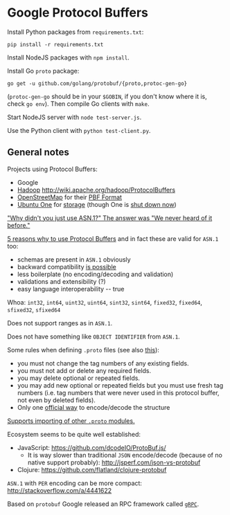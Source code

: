 # Google Protocol Buffers

Install Python packages from `requirements.txt`:
```
pip install -r requirements.txt
```

Install NodeJS packages with `npm install`.

Install Go `proto` package:
```
go get -u github.com/golang/protobuf/{proto,protoc-gen-go}
```
(`protoc-gen-go` should be in your `$GOBIN`, if you don't know where it is, check `go env`).
Then compile Go clients with `make`.

Start NodeJS server with `node test-server.js`.

Use the Python client with `python test-client.py`.

## General notes

Projects using Protocol Buffers:
- Google
- [Hadoop](https://hadoop.apache.org/) http://wiki.apache.org/hadoop/ProtocolBuffers
- [OpenStreetMap](http://www.openstreetmap.org/) for their [PBF Format](http://wiki.openstreetmap.org/wiki/PBF_Format)
- [Ubuntu One](https://en.wikipedia.org/wiki/Ubuntu_One) for [storage](https://wiki.ubuntu.com/UbuntuOne/TechnicalDetails)
  (though One is [shut down now](http://blog.canonical.com/2014/04/02/shutting-down-ubuntu-one-file-services/))


["Why didn't you just use ASN.1?" The answer was "We never heard of it before."](http://www.reddit.com/r/programming/comments/1hf7ds/useful_old_technologies_asn1/cau70wc)

[5 reasons why to use Protocol Buffers](http://blog.codeclimate.com/blog/2014/06/05/choose-protocol-buffers/) and in fact these are valid for `ASN.1` too:
- schemas are present in `ASN.1` obviously
- backward compatibility [is possible](https://www.evernote.com/shard/s120/view/8c26ac86-e821-4eec-a1c4-4eb994d6e60b?csrfBusterToken=U%3Dca4fc4%3AP%3D%2F%3AE%3D14db8148d09%3AS%3De0181a6d556dcc12ecc5cc786f11ce0d#st=p&n=8c26ac86-e821-4eec-a1c4-4eb994d6e60b)
- less boilerplate (no encoding/decoding and validation)
- validations and extensibility (?)
- easy language interoperability -- true

Whoa: `int32`, `int64`, `uint32`, `uint64`, `sint32`, `sint64`, `fixed32`, `fixed64`, `sfixed32`, `sfixed64`

Does not support ranges as in `ASN.1`.

Does not have something like `OBJECT IDENTIFIER` from `ASN.1`.

Some rules when defining `.proto` files (see also [this](https://developers.google.com/protocol-buffers/docs/proto#updating)):
- you must not change the tag numbers of any existing fields.
- you must not add or delete any required fields.
- you may delete optional or repeated fields.
- you may add new optional or repeated fields but you must use fresh tag numbers (i.e. tag numbers that were never used in this protocol buffer, not even by deleted fields).
- Only one [official way](https://developers.google.com/protocol-buffers/docs/encoding) to encode/decode the structure

[Supports importing of other `.proto` modules.](https://developers.google.com/protocol-buffers/docs/proto#importing-definitions)

Ecosystem seems to be quite well established:
- JavaScript: https://github.com/dcodeIO/ProtoBuf.js/
  - It is way slower than traditional `JSON` encode/decode (because of no native support probably): http://jsperf.com/json-vs-protobuf
- Clojure: https://github.com/flatland/clojure-protobuf

`ASN.1` with `PER` encoding can be more compact: http://stackoverflow.com/a/4441622

Based on `protobuf` Google released an RPC framework called [`gRPC`](http://www.grpc.io/).
